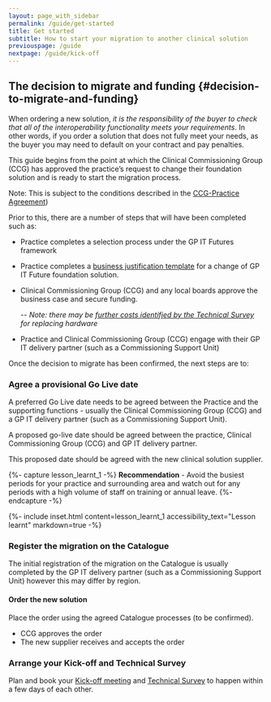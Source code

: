 ```yaml
---
layout: page_with_sidebar
permalink: /guide/get-started
title: Get started
subtitle: How to start your migration to another clinical solution
previouspage: /guide
nextpage: /guide/kick-off
---
```


## The decision to migrate and funding {#decision-to-migrate-and-funding}

When ordering a new solution, <em>it is the responsibility of the buyer to check that all of the interoperability functionality meets your requirements</em>. In other words, if you order a solution that does not fully meet your needs, as the buyer you may need to default on your contract and pay penalties.
<!-- [UPLIFT] added 'buyer beware' disclaimer to prompt practices that it's their responsibility to check interoperability -->

This guide begins from the point at which the Clinical Commissioning Group (CCG) has approved the practice’s request to change their foundation solution and is ready to start the migration process.
<!-- [UPLIFT] replaced 'system' with 'solution' -->

Note: This is subject to the conditions described in the [CCG-Practice Agreement](https://www.england.nhs.uk/publication/terms-governing-the-provision-and-receipt-of-gpsoc-services-and-gp-it-services/)) 

Prior to this, there are a number of steps that will have been completed such as:

* Practice completes a selection process under the GP IT Futures framework
<!-- [UPLIFT] Added reference to the need for the selection process -->
* Practice completes a [business justification template](https://www.england.nhs.uk/publication/business-justification-guidance-for-change-of-gp-it-futures-foundation-solution-template/) for a change of GP IT Future foundation solution.
<!-- [UPLIFT] New process for completing business case template -->

* Clinical Commissioning Group (CCG) and any local boards approve the business case and secure funding. 

  -- _Note: there may be [further costs identified by the Technical Survey](/prm-practice-migration/guide/technical-survey) for replacing hardware_


* Practice and Clinical Commissioning Group (CCG) engage with their GP IT delivery partner (such as a Commissioning Support Unit)


Once the decision to migrate has been confirmed, the next steps are to:


### Agree a provisional Go Live date

A preferred Go Live date needs to be agreed between the Practice and the supporting functions  - usually the Clinical Commissioning Group (CCG) and a GP IT delivery partner (such as a Commissioning Support Unit). 

A proposed go-live date should be agreed between the practice, Clinical Commissioning Group (CCG) and GP IT delivery partner. 

This proposed date should be agreed with the new clinical solution supplier.


{%- capture lesson_learnt_1 -%}
__Recommendation__ - Avoid the busiest periods for your practice and surrounding area and watch out for any periods with a high volume of staff on training or annual leave.
{%- endcapture -%}

{%- include inset.html content=lesson_learnt_1 accessibility_text="Lesson learnt" markdown=true -%}


### Register the migration on the Catalogue

The initial registration of the migration on the Catalogue is usually completed by the GP IT delivery partner (such as a Commissioning Support Unit) however this may differ by region.
<!-- [GAP] Need to add details that explain how to complete initial registration of the migration on the Catalogue -->

#### Order the new solution
<!-- [UPLIFT] This needs to say 'order' not procure-->
<!-- [UPLIFT] replaced 'system' with 'solution' -->
Place the order using the agreed Catalogue processes (to be confirmed).

* CCG approves the order
* The new supplier receives and accepts the order

<!--
<!-- [GAP] Not sure if supplier is allowed to constrain preferred Go Live dates as indicated by practice i.e.
* The new supplier confirms the availability of the preferred Go Live dates -->

<!-- [GAP] this section is commented out because it's too generic
* Procurement documents are completed for the new supplier (target) and are “called off”/logged in the Catalogue
* The Clinical Commissioning Group (CCG) validates these procurement documents in the Catalogue
* The new supplier (target) is notified that the procurement documents have been submitted and validates them
* The new supplier (target) will confirm the availability of the preferred Go Live dates

<!--{%- capture lesson_learnt_2 -%}
__Lesson learnt__ - Submodules of the new clinical solution may need to be raised within the procurement documents and this activity can be missed. For example, appointments modules, document management, data entry forms.
{%- endcapture -%}
{%- include inset.html content=lesson_learnt_2 accessibility_text="Lesson learnt" markdown=true -%}
### Request a data extract from your existing supplier (source) {#request-data-extract}
A formal data extract request needs to be sent to the existing supplier (source) using the [steps detailed below](#steps-to-request-data-extract). This is a formal notification from the practice to the supplier for them to provide the data stored in the current clinical solution. The extract will be used in the [Initial data production phase](initial-data-production).
__The request needs to be completed as early as possible__. 
**_SLA:_**  The Source Solution Supplier has no more than 5 working days to provide all the data extract(s) you request in an agreed, encrypted, electronic format.
<br><em>(GP IT Futures Catalogue Solution Migration Process, p. 13)</em>
Data extract requests will also need to be submitted to any other suppliers who will need to migrate data. For example, any document management and scanning solutions such as DocMan or anticoagulation management software such as INR Star.
#### Steps to requesting the data extract {#steps-to-request-data-extract}
1. A request is made to the existing supplier (source) to provide a ‘Data extract request form’ or similar. This is usually sent by the GP IT delivery partner (such as a Commissioning Support Unit) but this may differ by region. 
2. The existing supplier will send a ‘Data extract request form’ (or similar) directly to the practice 
3. The practice completes and returns the form to the existing supplier (source) along with the dates of when the extract is to be delivered as advised by the new supplier (Dates for the [Initial data production phase](initial-data-production)
4. The Source Supplier will ensure that the data is transferred to the new supplier (target) safely and securely.
{%- capture lesson_learnt_4 -%}
__Lesson learnt__ - __Any delays to requesting the data extract may impact the migration timeline__ if it’s not sent well in advance of the [initial data production day](/prm-practice-migration/guide/initial-data-production).
{%- endcapture -%}
{%- include inset.html content=lesson_learnt_4 accessibility_text="Lesson learnt" markdown=true -%}
-->

### Arrange your Kick-off and Technical Survey
Plan and book your [Kick-off meeting](/prm-practice-migration/guide/kick-off) and [Technical Survey](/prm-practice-migration/guide/technical-survey) to happen within a few days of each other.
